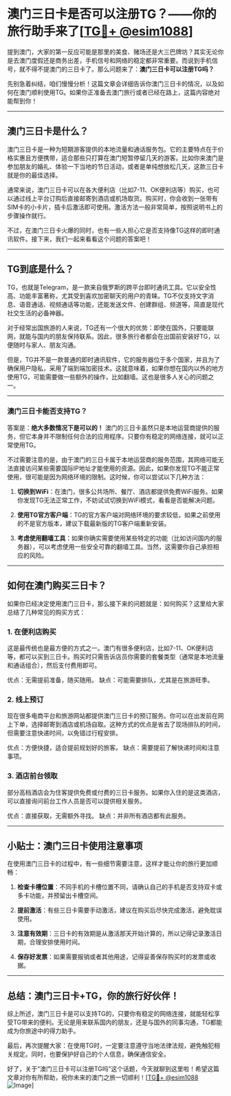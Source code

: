 # 澳门三日卡是否可以注册TG？——你的旅行助手来了[[TG💪+ @esim1088](https://t.me/s/esim1088)]

提到澳门，大家的第一反应可能是那里的美食、赌场还是大三巴牌坊？其实无论你是去澳门度假还是商务出差，手机信号和网络的稳定都非常重要。而说到手机信号，就不得不提澳门的三日卡了。那么问题来了：**澳门三日卡可以注册TG吗？**

先别急着纠结，咱们慢慢分析！这篇文章会详细告诉你澳门三日卡的情况，以及如何在澳门顺利使用TG。如果你正准备去澳门旅行或者已经在路上，这篇内容绝对能帮到你！

---

## 澳门三日卡是什么？

澳门三日卡是一种为短期游客提供的本地流量和通话服务包。它的主要特点在于价格实惠且方便携带，适合那些只打算在澳门短暂停留几天的游客。比如你来澳门是参加朋友的婚礼、体验一下当地的节日活动，或者是单纯想放松几天，这款三日卡就是你的最佳选择。

通常来说，澳门三日卡可以在各大便利店（比如7-11、OK便利店等）购买，也可以通过线上平台订购后直接邮寄到酒店或机场取货。购买时，你会收到一张带有SIM卡的小卡片，插卡后激活即可使用。激活方法一般非常简单，按照说明书上的步骤操作就行。

不过，在澳门三日卡火爆的同时，也有一些人担心它是否支持像TG这样的即时通讯软件。接下来，我们一起来看看这个问题的答案吧！

---

## TG到底是什么？

TG，也就是Telegram，是一款来自俄罗斯的跨平台即时通讯工具。它以安全性高、功能丰富著称，尤其受到喜欢加密聊天的用户的青睐。TG不仅支持文字消息、语音通话、视频通话等功能，还能发送文件、创建群组、频道等，简直是现代社交生活的必备神器。

对于经常出国旅游的人来说，TG还有一个很大的优势：即使在国外，只要能联网，就能与国内的朋友保持联系。因此，很多旅行者都会在出国前安装好TG，以便随时与家人、朋友沟通。

但是，TG并不是一款普通的即时通讯软件，它的服务器位于多个国家，并且为了确保用户隐私，采用了端到端加密技术。这就意味着，如果你想在国内以外的地方使用TG，可能需要做一些额外的操作，比如翻墙。这也是很多人关心的问题之一。

---

### 澳门三日卡能否支持TG？

答案是：**绝大多数情况下是可以的！** 澳门的三日卡虽然只是本地运营商提供的服务，但它本身并不限制任何合法的应用程序。只要你有稳定的网络连接，就可以正常使用TG。

不过需要注意的是，由于澳门的三日卡属于本地运营商的服务范围，其网络可能无法直接访问某些需要国际IP地址才能使用的资源。因此，如果你发现TG不能正常使用，很可能是因为网络环境的限制。这时候，你可以尝试以下几种方法：

1. **切换到WiFi**：在澳门，很多公共场所、餐厅、酒店都提供免费WiFi服务。如果你发现TG无法正常工作，不妨试试切换到WiFi模式，看看是否能解决问题。
   
2. **使用TG官方客户端**：TG的官方客户端对网络环境的要求较低，如果之前使用的不是官方版本，建议下载最新版的TG客户端重新安装。

3. **考虑使用翻墙工具**：如果你确实需要使用某些特定的功能（比如访问国内的服务器），可以考虑使用一些安全可靠的翻墙工具。当然，这需要你自己承担相应的风险。

---

## 如何在澳门购买三日卡？

如果你已经决定使用澳门三日卡，那么接下来的问题就是：如何购买？这里给大家总结了几种常见的购买方式：

### 1. 在便利店购买

这是最传统也是最方便的方式之一。澳门有很多便利店，比如7-11、OK便利店等，都可以买到三日卡。购买时只需告诉店员你需要的套餐类型（通常是本地流量和通话组合），然后支付费用即可。

优点：无需提前准备，随买随用。
缺点：可能需要排队，尤其是在旅游旺季。

### 2. 线上预订

现在很多电商平台和旅游网站都提供澳门三日卡的预订服务。你可以在出发前在网上下单，选择邮寄到酒店或机场自取。这种方式的优点是省去了现场排队的时间，但需要注意快递时间，以免错过行程安排。

优点：方便快捷，适合提前规划好的旅客。
缺点：需要提前了解快递时间和注意事项。

### 3. 酒店前台领取

部分高档酒店会为住客提供免费或付费的三日卡服务。如果你入住的是这类酒店，可以直接询问前台工作人员是否可以提供相关服务。

优点：直接获取，无需额外寻找。
缺点：并非所有酒店都有此服务。

---

## 小贴士：澳门三日卡使用注意事项

在使用澳门三日卡的过程中，有一些细节需要注意，这样才能让你的旅行更加顺畅：

1. **检查卡槽位置**：不同手机的卡槽位置不同，请确认自己的手机是否支持双卡或多卡功能，并预留出卡槽空间。

2. **提前激活**：有些三日卡需要手动激活，建议在购买后尽快完成激活，避免耽误使用。

3. **注意有效期**：三日卡的有效期是从激活那天开始计算的，所以记得记录激活日期，合理安排使用时间。

4. **保存好发票**：如果需要报销或者其他用途，记得妥善保存购买时的发票或收据。

---

## 总结：澳门三日卡+TG，你的旅行好伙伴！

综上所述，澳门三日卡是可以支持TG的，只要你有稳定的网络连接，就能轻松享受TG带来的便利。无论是用来联系国内的朋友，还是与国外的同事沟通，TG都能成为你旅途中的得力助手。

最后，再次提醒大家：在使用TG时，一定要注意遵守当地法律法规，避免触犯相关规定。同时，也要保护好自己的个人信息，确保通信安全。

好了，关于“澳门三日卡可以注册TG吗”这个话题，今天就聊到这里啦！希望这篇文章对你有所帮助，祝你未来的澳门之旅一切顺利！[[TG💪+ @esim1088](https://t.me/s/esim1088) ![Image](https://i.postimg.cc/4NQfJmqS/Snipaste-2025-05-13-00-14-12.png)]